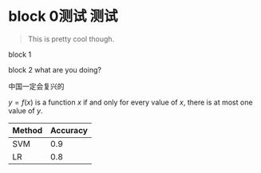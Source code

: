 # block 0测试 测试

> This is pretty cool though.

block 1

block 2
what are you doing?

中国一定会复兴的

$y=f(x)$ is a function $x$ if and only for every value of $x$, there is at most one value of $y$.

| Method | Accuracy |
| ------ | -------- |
| SVM    | 0.9      |
| LR     | 0.8      |
